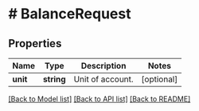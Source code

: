 # # BalanceRequest

## Properties

Name | Type | Description | Notes
------------ | ------------- | ------------- | -------------
**unit** | **string** | Unit of account. | [optional] 

[[Back to Model list]](../../README.md#documentation-for-models) [[Back to API list]](../../README.md#documentation-for-api-endpoints) [[Back to README]](../../README.md)


